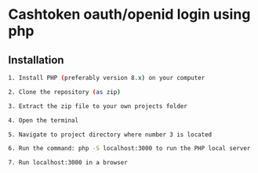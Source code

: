 # Cashtoken oauth/openid login using php

## Installation

```bash
1. Install PHP (preferably version 8.x) on your computer

2. Clone the repository (as zip)

3. Extract the zip file to your own projects folder

4. Open the terminal

5. Navigate to project directory where number 3 is located

6. Run the command: php -S localhost:3000 to run the PHP local server

7. Run localhost:3000 in a browser
```

